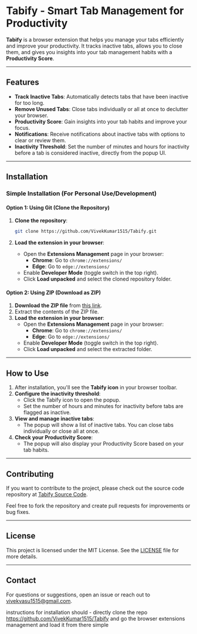 # Tabify - Smart Tab Management for Productivity

**Tabify** is a browser extension that helps you manage your tabs efficiently and improve your productivity. It tracks inactive tabs, allows you to close them, and gives you insights into your tab management habits with a **Productivity Score**.

---

## Features

- **Track Inactive Tabs**: Automatically detects tabs that have been inactive for too long.
- **Remove Unused Tabs**: Close tabs individually or all at once to declutter your browser.
- **Productivity Score**: Gain insights into your tab habits and improve your focus.
- **Notifications**: Receive notifications about inactive tabs with options to clear or review them.
- **Inactivity Threshold**: Set the number of minutes and hours for inactivity before a tab is considered inactive, directly from the popup UI.

---


## Installation

### Simple Installation (For Personal Use/Development)

#### Option 1: Using Git (Clone the Repository)

1. **Clone the repository**:
   ```sh
   git clone https://github.com/VivekKumar1515/Tabify.git
   ```

2. **Load the extension in your browser**:
   - Open the **Extensions Management** page in your browser:
     - **Chrome**: Go to `chrome://extensions/`
     - **Edge**: Go to `edge://extensions/`
   - Enable **Developer Mode** (toggle switch in the top right).
   - Click **Load unpacked** and select the cloned repository folder.

#### Option 2: Using ZIP (Download as ZIP)

1. **Download the ZIP file** from [this link](https://github.com/VivekKumar1515/Tabify/archive/refs/heads/master.zip).
2. Extract the contents of the ZIP file.
3. **Load the extension in your browser**:
   - Open the **Extensions Management** page in your browser:
     - **Chrome**: Go to `chrome://extensions/`
     - **Edge**: Go to `edge://extensions/`
   - Enable **Developer Mode** (toggle switch in the top right).
   - Click **Load unpacked** and select the extracted folder.

---


## How to Use

1. After installation, you'll see the **Tabify icon** in your browser toolbar.
2. **Configure the inactivity threshold**:
   - Click the Tabify icon to open the popup.
   - Set the number of hours and minutes for inactivity before tabs are flagged as inactive.
3. **View and manage inactive tabs**:
   - The popup will show a list of inactive tabs. You can close tabs individually or close all at once.
4. **Check your Productivity Score**:
   - The popup will also display your Productivity Score based on your tab habits.

---

## Contributing

If you want to contribute to the project, please check out the source code repository at [Tabify Source Code](https://github.com/VivekKumar1515/Tabify-Source-Code).

Feel free to fork the repository and create pull requests for improvements or bug fixes.

---

## License

This project is licensed under the MIT License. See the [LICENSE](LICENSE) file for more details.

---

## Contact

For questions or suggestions, open an issue or reach out to [vivekvasu1515@gmail.com](mailto:vivekvasu1515@gmail.com).


instructions for installation should - directly clone the repo https://github.com/VivekKumar1515/Tabify and go the browser extensions management and load it from there simple
